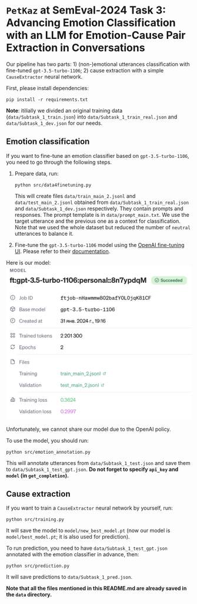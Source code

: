 # `PetKaz` at SemEval-2024 Task 3: Advancing Emotion Classification with an LLM for Emotion-Cause Pair Extraction in Conversations

Our pipeline has two parts: 1) (non-)emotional utterances classification with fine-tuned `gpt-3.5-turbo-1106`; 2) cause extraction with a simple `CauseExtractor` neural network.

First, please install dependencies:
```
pip install -r requirements.txt
```

**Note**: itilially we divided an original training data (`data/Subtask_1_train.json`) into `data/Subtask_1_train_real.json` and `data/Subtask_1_dev.json` for our needs.

## Emotion classification
If you want to fine-tune an emotion classifier based on `gpt-3.5-turbo-1106`, you need to go through the following steps.

1) Prepare data, run:
    ```
    python src/data4finetuning.py
    ```
    This will create files `data/train_main_2.jsonl` and `data/test_main_2.jsonl` obtained from `data/Subtask_1_train_real.json` and `data/Subtask_1_dev.json` respectively. They contain prompts and responses. The prompt template is in `data/prompt_main.txt`. We use the target utterance and the previous one as a context for classification. Note that we used the whole dataset but reduced the number of `neutral` utterances to balance it.

2) Fine-tune the `gpt-3.5-turbo-1106` model using the [OpenAI fine-tuning UI](https://platform.openai.com/finetune). Please refer to their [documentation](https://platform.openai.com/docs/guides/fine-tuning).

Here is our model:
![The card of fine-tuned GPT-3.5](figs/ft.png "The card of fine-tuned GPT-3.5")

Unfortunately, we cannot share our model due to the OpenAI policy.

To use the model, you should run:
```
python src/emotion_annotation.py
```
This will annotate utterances from `data/Subtask_1_test.json` and save them to `data/Subtask_1_test_gpt.json`. **Do not forget to specify `api_key` and `model` (in `get_completion`).**

## Cause extraction
If you want to train a `CauseExtractor` neural network by yourself, run: 
```
python src/training.py
```
It will save the model to `model/new_best_model.pt` (now our model is `model/best_model.pt`; it is also used for prediction).

To run prediction, you need to have `data/Subtask_1_test_gpt.json` annotated with the emotion classifier in advance, then:
```
python src/prediction.py
```
It will save predictions to `data/Subtask_1_pred.json`. 

**Note that all the files mentioned in this README.md are already saved in the `data` directory.**

